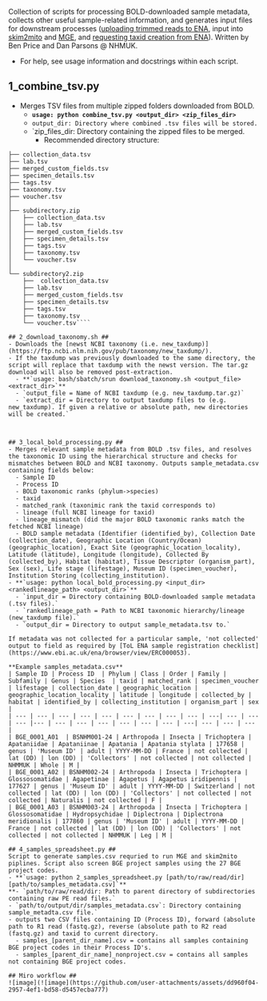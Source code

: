 Collection of scripts for processing BOLD-downloaded sample metadata, collects other useful sample-related information, and generates input files for downstream processes ([uploading trimmed reads to ENA](https://github.com/bge-barcoding/ena-read-upload), input into [skim2mito](https://github.com/o-william-white/skim2mito) and [MGE](https://github.com/bge-barcoding/MitoGeneExtractor-BGE), and [requesting taxid creation from ENA](https://github.com/bge-barcoding/ena-taxid-creation)). Written by Ben Price and Dan Parsons @ NHMUK.
- For help, see usage information and docstrings within each script.

## 1_combine_tsv.py ##
- Merges TSV files from multiple zipped folders downloaded from BOLD.
  - **`usage: python combine_tsv.py <output_dir> <zip_files_dir>`**
  - `output_dir: Directory where combined .tsv files will be stored.`
  - `zip_files_dir: Directory containing the zipped files to be merged.
    - Recommended directory structure:
```├── parent_directory/
├── collection_data.tsv
├── lab.tsv
├── merged_custom_fields.tsv
├── specimen_details.tsv
├── tags.tsv
├── taxonomy.tsv
├── voucher.tsv
│
├── subdirectory.zip
│   ├── collection_data.tsv
│   ├── lab.tsv
│   ├── merged_custom_fields.tsv
│   ├── specimen_details.tsv
│   ├── tags.tsv
│   ├── taxonomy.tsv
│   └── voucher.tsv
│
└── subdirectory2.zip
    ├──  collection_data.tsv
    ├── lab.tsv
    ├── merged_custom_fields.tsv
    ├── specimen_details.tsv
    ├── tags.tsv
    ├── taxonomy.tsv
    └── voucher.tsv````
 
## 2_download_taxonomy.sh ##
- Downloads the [newst NCBI taxonomy (i.e. new_taxdump)](https://ftp.ncbi.nlm.nih.gov/pub/taxonomy/new_taxdump/).
- If the taxdump was previously downloaded to the same directory, the script will replace that taxdump with the newst version. The tar.gz download will also be removed post-extraction.
  - **`usage: bash/sbatch/srun download_taxonomy.sh <output_file> <extract_dir>`**
  - `output_file = Name of NCBI taxdump (e.g. new_taxdump.tar.gz)`
  - `extract_dir = Directory to output taxdump files to (e.g. new_taxdump). If given a relative or absolute path, new directories will be created.`
 


## 3_local_bold_processing.py ##
- Merges relevant sample metadata from BOLD .tsv files, and resolves the taxonomic ID using the hierarchical structure and checks for mismatches between BOLD and NCBI taxonomy. Outputs sample_metadata.csv containing fields below:
  - Sample ID
  - Process ID
  - BOLD taxonomic ranks (phylum->species)
  - taxid
  - matched_rank (taxonimic rank the taxid corresponds to)
  - lineage (full NCBI lineage for taxid)
  - lineage_mismatch (did the major BOLD taxonomic ranks match the fetched NCBI lineage)
  - BOLD sample metadata (Identifier (identified_by), Collection Date (collection_date), Geographic Location (Country/Ocean) (geographic_location), Exact Site (geographic_location_locality), Latitude (latitude), Longitude (longitude), Collected By (collected_by), Habitat (habitat), Tissue Descriptor (organism_part), Sex (sex), Life stage (lifestage), Museum ID (specimen_voucher), Institution Storing (collecting_institution).
- **`usage: python local_bold_processing.py <input_dir> <rankedlineage_path> <output_dir>`**
  - `input_dir = Directory containing BOLD-downloaded sample metadata (.tsv files).`
  - `rankedlineage_path = Path to NCBI taxonomic hierarchy/lineage (new_taxdump file).`
  - `output_dir = Directory to output sample_metadata.tsv to.`
 
If metadata was not collected for a particular sample, 'not collected' output to field as required by [ToL ENA sample registration checklist](https://www.ebi.ac.uk/ena/browser/view/ERC000053).

**Example samples_metadata.csv**
| Sample ID | Process ID  | Phylum | Class | Order | Family | Subfamily | Genus | Species  | taxid | matched_rank | specimen_voucher | lifestage | collection_date | geographic_location | geographic_location_locality | latitude | longitude | collected_by | habitat | identified_by | collecting_institution | organism_part | sex |
| --- | --- | --- | --- | --- | --- | --- | --- | --- | ---| --- | --- | --- |--- | --- | --- | --- | --- | --- | --- | ---| --- | --- | --- |
| BGE_0001_A01  | BSNHM001-24 | Arthropoda | Insecta | Trichoptera | Apataniidae | Apataniinae | Apatania | Apatania stylata | 177658 | genus | 'Museum ID' | adult | YYYY-MM-DD | France | not collected | lat (DD) | lon (DD) | 'Collectors' | not collected | not collected | NHMMUK | Whole | M |
| BGE_0001_A02 | BSNHM002-24 | Arthropoda | Insecta | Trichoptera | Glossosomatidae | Agapetinae | Agapetus | Agapetus iridipennis | 177627 | genus | 'Museum ID' | adult | YYYY-MM-DD | Switzerland | not collected | lat (DD) | lon (DD) | 'Collectors' | not collected | not collected | Naturalis | not collected | F |
| BGE_0001_A03 | BSNHM003-24 | Arthropoda | Insecta | Trichoptera | Glossosomatidae | Hydropsychidae | Diplectrona | Diplectrona meridionalis | 177860 | genus | 'Museum ID' | adult | YYYY-MM-DD |  France | not collected | lat (DD) | lon (DD) | 'Collectors' | not collected | not collected | NHMMUK | Leg | M |
 
## 4_samples_spreadsheet.py ##
Script to generate samples.csv requried to run MGE and skim2mito piplines. Script also screen BGE project samples using the 27 BGE project codes.
- **`usage: python 2_samples_spreadsheet.py [path/to/raw/read/dir] [path/to/samples_metadata.csv]`**
**- `path/to/raw/read/dir: Path to parent directory of subdirectories containing raw PE read files.`
- `path/to/output/dir/samples_metadata.csv`: Directory containing sample_metadta.csv file.`
- outputs two CSV files containing ID (Process ID), forward (absolute path to R1 read (fastq.gz), reverse (absolute path to R2 read (fastq.gz) and taxid to current directory.
  - samples_[parent_dir_name].csv = contains all samples containing BGE project codes in their Process ID's.
  - samples_[parent_dir_name]_nonproject.csv = contains all samples not containing BGE project codes.

## Miro workflow ##
![image](![image](https://github.com/user-attachments/assets/dd960f04-2957-4ef1-bd58-d5457ecba777)
